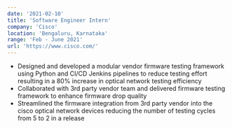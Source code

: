 ```yaml
---
date: '2021-02-10'
title: 'Software Engineer Intern'
company: 'Cisco'
location: 'Bengaluru, Karnataka'
range: 'Feb - June 2021'
url: 'https://www.cisco.com/'
---
```


- Designed and developed a modular vendor firmware testing framework using Python and CI/CD Jenkins pipelines to reduce testing effort resulting in a 80% increase in optical network testing efficiency
- Collaborated with 3rd party vendor team and delivered firmware testing framework to enhance firmware drop quality
- Streamlined the firmware integration from 3rd party vendor into the cisco optical network devices reducing the number of testing cycles from 5 to 2 in a release
